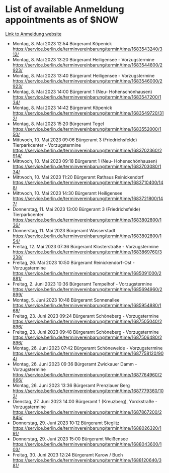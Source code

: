 # List of available Anmeldung appointments as of $NOW
[Link to Anmeldung website](https://service.berlin.de/terminvereinbarung/termin/tag.php?termin=1&anliegen[]=120686&dienstleisterlist=122210,122217,327316,122219,327312,122227,327314,122231,327346,122243,327348,122254,122252,329742,122260,329745,122262,329748,122271,327278,122273,327274,122277,327276,330436,122280,327294,122282,327290,122284,327292,122291,327270,122285,327266,122286,327264,122296,327268,150230,329760,122297,327286,122294,327284,122312,329763,122314,329775,122304,327330,122311,327334,122309,327332,317869,122281,327352,122279,329772,122283,122276,327324,122274,327326,122267,329766,122246,327318,122251,327320,122257,327322,122208,327298,122226,327300&herkunft=http%3A%2F%2Fservice.berlin.de%2Fdienstleistung%2F120686%2F)
- Montag, 8. Mai 2023 12:54 Bürgeramt Köpenick https://service.berlin.de/terminvereinbarung/termin/time/1683543240/312/
- Montag, 8. Mai 2023 13:20 Bürgeramt Heiligensee - Vorzugstermine https://service.berlin.de/terminvereinbarung/termin/time/1683544800/2923/
- Montag, 8. Mai 2023 13:40 Bürgeramt Heiligensee - Vorzugstermine https://service.berlin.de/terminvereinbarung/termin/time/1683546000/2923/
- Montag, 8. Mai 2023 14:00 Bürgeramt 1 (Neu- Hohenschönhausen) https://service.berlin.de/terminvereinbarung/termin/time/1683547200/134/
- Montag, 8. Mai 2023 14:42 Bürgeramt Köpenick https://service.berlin.de/terminvereinbarung/termin/time/1683549720/312/
- Montag, 8. Mai 2023 15:20 Bürgeramt Tegel https://service.berlin.de/terminvereinbarung/termin/time/1683552000/150/
- Mittwoch, 10. Mai 2023 09:06 Bürgeramt 3 (Friedrichsfelde) Tierparkcenter - Vorzugstermine https://service.berlin.de/terminvereinbarung/termin/time/1683702360/2914/
- Mittwoch, 10. Mai 2023 09:18 Bürgeramt 1 (Neu- Hohenschönhausen) https://service.berlin.de/terminvereinbarung/termin/time/1683703080/134/
- Mittwoch, 10. Mai 2023 11:20 Bürgeramt Rathaus Reinickendorf https://service.berlin.de/terminvereinbarung/termin/time/1683710400/148/
- Mittwoch, 10. Mai 2023 14:30 Bürgeramt Heiligensee https://service.berlin.de/terminvereinbarung/termin/time/1683721800/147/
- Donnerstag, 11. Mai 2023 13:00 Bürgeramt 3 (Friedrichsfelde) Tierparkcenter https://service.berlin.de/terminvereinbarung/termin/time/1683802800/136/
- Donnerstag, 11. Mai 2023  Bürgeramt Wasserstadt https://service.berlin.de/terminvereinbarung/termin/time/1683802800/154/
- Freitag, 12. Mai 2023 07:36 Bürgeramt Klosterstraße - Vorzugstermine https://service.berlin.de/terminvereinbarung/termin/time/1683869760/3238/
- Freitag, 26. Mai 2023 10:50 Bürgeramt Reinickendorf-Ost - Vorzugstermine https://service.berlin.de/terminvereinbarung/termin/time/1685091000/2881/
- Freitag, 2. Juni 2023 10:36 Bürgeramt Tempelhof - Vorzugstermine https://service.berlin.de/terminvereinbarung/termin/time/1685694960/2899/
- Montag, 5. Juni 2023 10:48 Bürgeramt Sonnenallee https://service.berlin.de/terminvereinbarung/termin/time/1685954880/168/
- Freitag, 23. Juni 2023 09:24 Bürgeramt Schöneberg - Vorzugstermine https://service.berlin.de/terminvereinbarung/termin/time/1687505040/2896/
- Freitag, 23. Juni 2023 09:48 Bürgeramt Schöneberg - Vorzugstermine https://service.berlin.de/terminvereinbarung/termin/time/1687506480/2896/
- Montag, 26. Juni 2023 07:42 Bürgeramt Schöneweide - Vorzugstermine https://service.berlin.de/terminvereinbarung/termin/time/1687758120/904/
- Montag, 26. Juni 2023 09:36 Bürgeramt Zwickauer Damm - Vorzugstermine https://service.berlin.de/terminvereinbarung/termin/time/1687764960/2866/
- Montag, 26. Juni 2023 13:36 Bürgeramt Prenzlauer Berg https://service.berlin.de/terminvereinbarung/termin/time/1687779360/102/
- Dienstag, 27. Juni 2023 14:00 Bürgeramt 1 (Kreuzberg), Yorckstraße - Vorzugstermine https://service.berlin.de/terminvereinbarung/termin/time/1687867200/2845/
- Donnerstag, 29. Juni 2023 10:12 Bürgeramt Steglitz https://service.berlin.de/terminvereinbarung/termin/time/1688026320/191/
- Donnerstag, 29. Juni 2023 15:00 Bürgeramt Weißensee https://service.berlin.de/terminvereinbarung/termin/time/1688043600/103/
- Freitag, 30. Juni 2023 12:24 Bürgeramt Karow / Buch https://service.berlin.de/terminvereinbarung/termin/time/1688120640/381/
